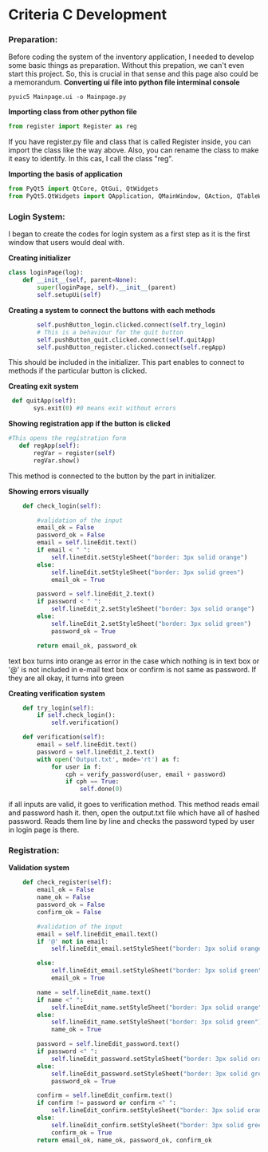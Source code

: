 # Criteria C Development #
### Preparation:
Before coding the system of the inventory application, I needed to develop some basic things as preparation.
Without this prepation, we can't even start this project. So, this is crucial in that sense and this page also could be a memorandum.
**Converting ui file into python file interminal console**
```
pyuic5 Mainpage.ui -o Mainpage.py
```
**Importing class from other python file**
```.py
from register import Register as reg
```
If you have register.py file and class that is called Register inside, you can import the class like the way above. Also, you can rename the class to make it easy to identify. In this cas, I call the class "reg".

**Importing the basis of application**
```.py
from PyQt5 import QtCore, QtGui, QtWidgets
from PyQt5.QtWidgets import QApplication, QMainWindow, QAction, QTableWidgetItem
```

### Login System:
I began to create the codes for login system as a first step as it is the first window that users would deal with.

**Creating initializer**
```.py
class loginPage(log):
    def __init__(self, parent=None):
        super(loginPage, self).__init__(parent)
        self.setupUi(self)
```
**Creating a system to connect the buttons with each methods**
```.py
        self.pushButton_login.clicked.connect(self.try_login)
        # This is a behaviour for the quit button
        self.pushButton_quit.clicked.connect(self.quitApp)
        self.pushButton_register.clicked.connect(self.regApp)
 ```
 This should be included in the initializer. This part enables to connect to methods if the particular button is clicked.
 
 **Creating exit system**
 ```.py
  def quitApp(self):
        sys.exit(0) #0 means exit without errors
 ```
 **Showing registration app if the button is clicked**
 ```.py
 #This opens the registration form
    def regApp(self):
        regVar = register(self)
        regVar.show()
```
This method is connected to the button by the part in initializer.
 
**Showing errors visually**
```.py
    def check_login(self):

        #validation of the input
        email_ok = False
        password_ok = False
        email = self.lineEdit.text()
        if email < " ":
            self.lineEdit.setStyleSheet("border: 3px solid orange")
        else:
            self.lineEdit.setStyleSheet("border: 3px solid green")
            email_ok = True

        password = self.lineEdit_2.text()
        if password < " ":
            self.lineEdit_2.setStyleSheet("border: 3px solid orange")
        else:
            self.lineEdit_2.setStyleSheet("border: 3px solid green")
            password_ok = True

        return email_ok, password_ok
 ```
text box turns into orange as error in the case which nothing is in text box or '@' is not included in e-mail text box or confirm is not same as password. If they are all okay, it turns into green

**Creating verification system**
```.py
    def try_login(self):
        if self.check_login():
            self.verification()

    def verification(self):
        email = self.lineEdit.text()
        password = self.lineEdit_2.text()
        with open('Output.txt', mode='rt') as f:
            for user in f:
                cph = verify_password(user, email + password)
                if cph == True:
                    self.done(0)
 ```
 if all inputs are valid, it goes to verification method. This method reads email and password hash it. then, open the output.txt file which have all of hashed password. Reads them line by line and checks the password typed by user in login page is there.

### Registration:
**Validation system**
```.py
    def check_register(self):
        email_ok = False
        name_ok = False
        password_ok = False
        confirm_ok = False

        #validation of the input
        email = self.lineEdit_email.text()
        if '@' not in email:
            self.lineEdit_email.setStyleSheet("border: 3px solid orange")

        else:
            self.lineEdit_email.setStyleSheet("border: 3px solid green")
            email_ok = True

        name = self.lineEdit_name.text()
        if name <" ":
            self.lineEdit_name.setStyleSheet("border: 3px solid orange")
        else:
            self.lineEdit_name.setStyleSheet("border: 3px solid green")
            name_ok = True

        password = self.lineEdit_password.text()
        if password <" ":
            self.lineEdit_password.setStyleSheet("border: 3px solid orange")
        else:
            self.lineEdit_password.setStyleSheet("border: 3px solid green")
            password_ok = True

        confirm = self.lineEdit_confirm.text()
        if confirm != password or confirm <" ":
            self.lineEdit_confirm.setStyleSheet("border: 3px solid orange")
        else:
            self.lineEdit_confirm.setStyleSheet("border: 3px solid green")
            confirm_ok = True
        return email_ok, name_ok, password_ok, confirm_ok
 ```
